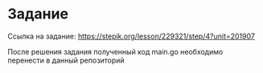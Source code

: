 # Задание

Ссылка на задание: https://stepik.org/lesson/229321/step/4?unit=201907

После решения задания полученный код main.go необходимо перенести в данный репозиторий
